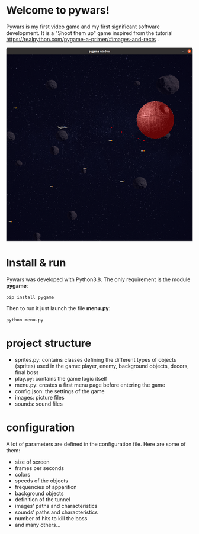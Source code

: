 # Welcome to pywars!

Pywars is my first video game and my first significant software development.
It is a "Shoot them up" game inspired from the tutorial https://realpython.com/pygame-a-primer/#images-and-rects .

![pywars screenshot](./images/screenshot.png)


# Install & run
Pywars was developed with Python3.8. The only requirement is the module **pygame**:
```
pip install pygame
```
Then to run it just launch the file **menu.py**:
```
python menu.py
```

# project structure
* sprites.py: contains classes defining the different types of objects (sprites) used in the game: player, enemy, background objects, decors, final boss
* play.py: contains the game logic itself
* menu.py: creates a first menu page before entering the game
* config.json: the settings of the game
* images: picture files
* sounds: sound files

# configuration
A lot of parameters are defined in the configuration file. Here are some of them:
* size of screen
* frames per seconds
* colors
* speeds of the objects
* frequencies of apparition
* background objects
* definition of the tunnel
* images' paths and characteristics
* sounds' paths and characteristics
* number of hits to kill the boss
* and many others...
